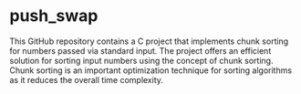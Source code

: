 # push_swap
This GitHub repository contains a C project that implements chunk sorting for numbers passed via standard input. The project offers an efficient solution for sorting input numbers using the concept of chunk sorting. Chunk sorting is an important optimization technique for sorting algorithms as it reduces the overall time complexity.
